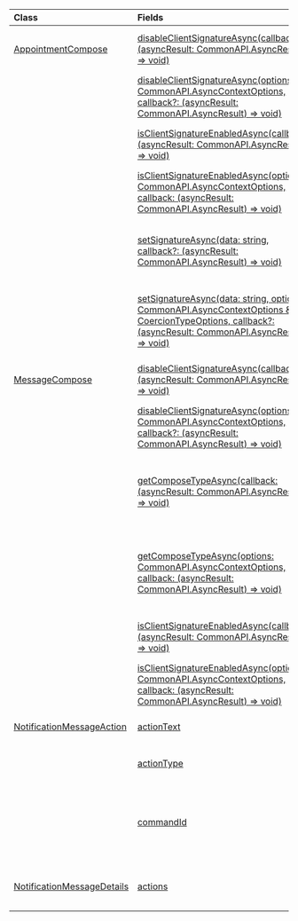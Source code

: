 | Class | Fields | Description |
|:---|:---|:---|
|[AppointmentCompose](/javascript/api/outlook/outlook.appointmentcompose)|[disableClientSignatureAsync(callback?: (asyncResult: CommonAPI.AsyncResult<void>) => void)](/javascript/api/outlook/outlook.appointmentcompose#disableClientSignatureAsync_callback__asyncResult_)|Disables the Outlook client signature.|
||[disableClientSignatureAsync(options: CommonAPI.AsyncContextOptions, callback?: (asyncResult: CommonAPI.AsyncResult<void>) => void)](/javascript/api/outlook/outlook.appointmentcompose#disableClientSignatureAsync_options__callback__asyncResult_)|Disables the Outlook client signature.|
||[isClientSignatureEnabledAsync(callback: (asyncResult: CommonAPI.AsyncResult<boolean>) => void)](/javascript/api/outlook/outlook.appointmentcompose#isClientSignatureEnabledAsync_callback__asyncResult_)|Gets if the client signature is enabled.|
||[isClientSignatureEnabledAsync(options: CommonAPI.AsyncContextOptions, callback: (asyncResult: CommonAPI.AsyncResult<boolean>) => void)](/javascript/api/outlook/outlook.appointmentcompose#isClientSignatureEnabledAsync_options__callback__asyncResult_)|Gets if the client signature is enabled.|
||[setSignatureAsync(data: string, callback?: (asyncResult: CommonAPI.AsyncResult<void>) => void)](/javascript/api/outlook/outlook.appointmentcompose#setSignatureAsync_data__callback__asyncResult_)|Adds or replaces the signature of the item body.|
||[setSignatureAsync(data: string, options: CommonAPI.AsyncContextOptions & CoercionTypeOptions, callback?: (asyncResult: CommonAPI.AsyncResult<void>) => void)](/javascript/api/outlook/outlook.appointmentcompose#setSignatureAsync_data__options__callback__asyncResult_)|Adds or replaces the signature of the item body.|
|[MessageCompose](/javascript/api/outlook/outlook.messagecompose)|[disableClientSignatureAsync(callback?: (asyncResult: CommonAPI.AsyncResult<void>) => void)](/javascript/api/outlook/outlook.messagecompose#disableClientSignatureAsync_callback__asyncResult_)|Disables the Outlook client signature.|
||[disableClientSignatureAsync(options: CommonAPI.AsyncContextOptions, callback?: (asyncResult: CommonAPI.AsyncResult<void>) => void)](/javascript/api/outlook/outlook.messagecompose#disableClientSignatureAsync_options__callback__asyncResult_)|Disables the Outlook client signature.|
||[getComposeTypeAsync(callback: (asyncResult: CommonAPI.AsyncResult<any>) => void)](/javascript/api/outlook/outlook.messagecompose#getComposeTypeAsync_callback__asyncResult_)|Specifies the type of message compose and its coercion type.|
||[getComposeTypeAsync(options: CommonAPI.AsyncContextOptions, callback: (asyncResult: CommonAPI.AsyncResult<any>) => void)](/javascript/api/outlook/outlook.messagecompose#getComposeTypeAsync_options__callback__asyncResult_)|Specifies the type of message compose and its coercion type.|
||[isClientSignatureEnabledAsync(callback: (asyncResult: CommonAPI.AsyncResult<boolean>) => void)](/javascript/api/outlook/outlook.messagecompose#isClientSignatureEnabledAsync_callback__asyncResult_)|Gets if the client signature is enabled.|
||[isClientSignatureEnabledAsync(options: CommonAPI.AsyncContextOptions, callback: (asyncResult: CommonAPI.AsyncResult<boolean>) => void)](/javascript/api/outlook/outlook.messagecompose#isClientSignatureEnabledAsync_options__callback__asyncResult_)|Gets if the client signature is enabled.|
|[NotificationMessageAction](/javascript/api/outlook/outlook.notificationmessageaction)|[actionText](/javascript/api/outlook/outlook.notificationmessageaction#actionText)|The text of the action link.|
||[actionType](/javascript/api/outlook/outlook.notificationmessageaction#actionType)|The type of action to be performed.|
||[commandId](/javascript/api/outlook/outlook.notificationmessageaction#commandId)|The button defined in the manifest based on the item type.|
|[NotificationMessageDetails](/javascript/api/outlook/outlook.notificationmessagedetails)|[actions](/javascript/api/outlook/outlook.notificationmessagedetails#actions)|Specifies actions for the message.|
